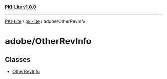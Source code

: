 [**PKI-Lite v1.0.0**](../../../README.md)

---

[PKI-Lite](../../../README.md) / [pki-lite](../../README.md) / adobe/OtherRevInfo

# adobe/OtherRevInfo

## Classes

- [OtherRevInfo](classes/OtherRevInfo.md)
